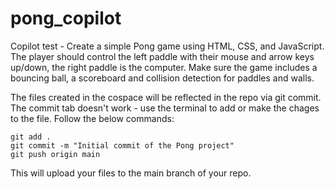 # pong_copilot
Copilot test - Create a simple Pong game using HTML, CSS, and JavaScript. The player should control the left paddle with their mouse and arrow keys up/down, the right paddle is the computer. Make sure the game includes a bouncing ball, a scoreboard and collision detection for paddles and walls.

The files created in the cospace will be reflected in the repo via git commit. The commit tab doesn't work - use the terminal to add or make the chages to the file. Follow the below commands:

```
git add .
git commit -m "Initial commit of the Pong project"
git push origin main
```

This will upload your files to the main branch of your repo. 
